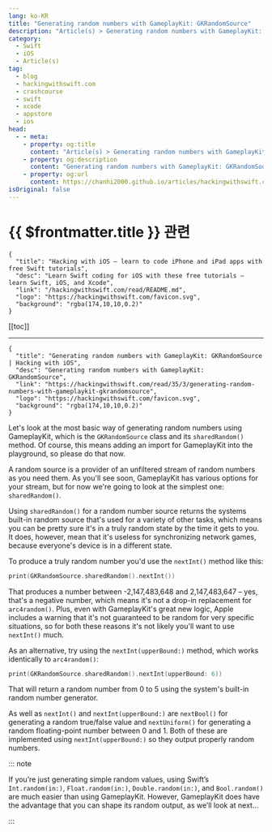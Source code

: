 ```yaml
---
lang: ko-KR
title: "Generating random numbers with GameplayKit: GKRandomSource"
description: "Article(s) > Generating random numbers with GameplayKit: GKRandomSource"
category:
  - Swift
  - iOS
  - Article(s)
tag: 
  - blog
  - hackingwithswift.com
  - crashcourse
  - swift
  - xcode
  - appstore
  - ios  
head:
  - - meta:
    - property: og:title
      content: "Article(s) > Generating random numbers with GameplayKit: GKRandomSource"
    - property: og:description
      content: "Generating random numbers with GameplayKit: GKRandomSource"
    - property: og:url
      content: https://chanhi2000.github.io/articles/hackingwithswift.com/read/35/03-generating-random-numbers-with-gameplaykit-gkrandomsource.html
isOriginal: false
---
```


# {{ $frontmatter.title }} 관련

```component VPCard
{
  "title": "Hacking with iOS – learn to code iPhone and iPad apps with free Swift tutorials",
  "desc": "Learn Swift coding for iOS with these free tutorials – learn Swift, iOS, and Xcode",
  "link": "/hackingwithswift.com/read/README.md",
  "logo": "https://hackingwithswift.com/favicon.svg",
  "background": "rgba(174,10,10,0.2)"
}
```

[[toc]]

---

```component VPCard
{
  "title": "Generating random numbers with GameplayKit: GKRandomSource | Hacking with iOS",
  "desc": "Generating random numbers with GameplayKit: GKRandomSource",
  "link": "https://hackingwithswift.com/read/35/3/generating-random-numbers-with-gameplaykit-gkrandomsource",
  "logo": "https://hackingwithswift.com/favicon.svg",
  "background": "rgba(174,10,10,0.2)"
}
```

Let's look at the most basic way of generating random numbers using GameplayKit, which is the `GKRandomSource` class and its `sharedRandom()` method. Of course, this means adding an import for GameplayKit into the playground, so please do that now.

A random source is a provider of an unfiltered stream of random numbers as you need them. As you'll see soon, GameplayKit has various options for your stream, but for now we're going to look at the simplest one: `sharedRandom()`.

Using `sharedRandom()` for a random number source returns the systems built-in random source that's used for a variety of other tasks, which means you can be pretty sure it's in a truly random state by the time it gets to you. It does, however, mean that it's useless for synchronizing network games, because everyone's device is in a different state.

To produce a truly random number you'd use the `nextInt()` method like this:

```swift
print(GKRandomSource.sharedRandom().nextInt())
```

That produces a number between -2,147,483,648 and 2,147,483,647 – yes, that's a negative number, which means it's not a drop-in replacement for `arc4random()`. Plus, even with GameplayKit's great new logic, Apple includes a warning that it's not guaranteed to be random for very specific situations, so for both these reasons it's not likely you'll want to use `nextInt()` much.

As an alternative, try using the `nextInt(upperBound:)` method, which works identically to `arc4random()`:

```swift
print(GKRandomSource.sharedRandom().nextInt(upperBound: 6))
```

That will return a random number from 0 to 5 using the system's built-in random number generator.

As well as `nextInt()` and `nextInt(upperBound:)` are `nextBool()` for generating a random true/false value and `nextUniform()` for generating a random floating-point number between 0 and 1. Both of these are implemented using `nextInt(upperBound:)` so they output properly random numbers.

::: note

If you’re just generating simple random values, using Swift’s `Int.random(in:)`, `Float.random(in:)`, `Double.random(in:)`, and `Bool.random()` are much easier than using GameplayKit. However, GameplayKit does have the advantage that you can shape its random output, as we’ll look at next…

:::

